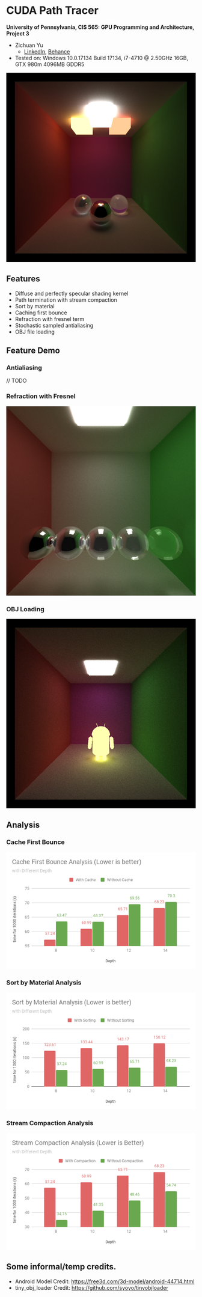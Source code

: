 # CUDA Path Tracer

**University of Pennsylvania, CIS 565: GPU Programming and Architecture, Project 3**

* Zichuan Yu
  * [LinkedIn](https://www.linkedin.com/in/zichuan-yu/), [Behance](https://www.behance.net/zainyu717ebcc)
* Tested on: Windows 10.0.17134 Build 17134, i7-4710 @ 2.50GHz 16GB, GTX 980m 4096MB GDDR5

![cover](img/cover.png)

## Features

- Diffuse and perfectly specular shading kernel
- Path termination with stream compaction
- Sort by material
- Caching first bounce
- Refraction with fresnel term
- Stochastic sampled antialiasing
- OBJ file loading

## Feature Demo

### Antialiasing

// TODO

### Refraction with Fresnel

![refraction](img/refraction.png)

### OBJ Loading

![obj_loading](img/obj_loading.png)

## Analysis

### Cache First Bounce

![cache_first_bounce](img/cache_first_bounce.png)

### Sort by Material Analysis

![material_sort](img/material_sort.png)

### Stream Compaction Analysis

![stream_compaction](img/stream_compaction.png)

## Some informal/temp credits.

- Android Model Credit: https://free3d.com/3d-model/android-44714.html
- tiny_obj_loader Credit: https://github.com/syoyo/tinyobjloader